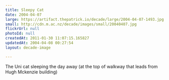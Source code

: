 ```yaml
---
title: Sleepy Cat
date: 2004-04-07
large: https://artifact.thepatrick.io/decade/large/2004-04-07-1493.jpg
small: http://cdn.m.ac.nz/decade/images/small/20040407.jpg
flickrUrl: null
photoId: null
createdAt: 2011-01-30 11:07:15.165827
updatedAt: 2004-04-08 00:27:54
layout: decade-image

---
```

The Uni cat sleeping the day away (at the top of walkway that leads from Hugh Mckenzie building)
